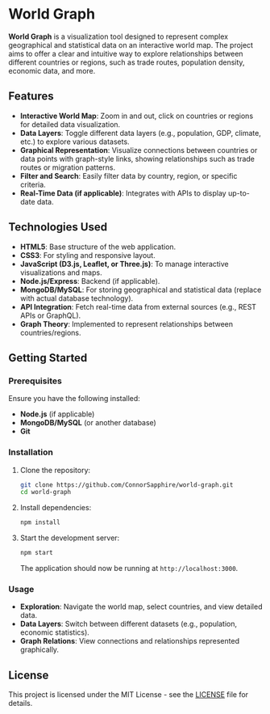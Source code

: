 # World Graph

**World Graph** is a visualization tool designed to represent complex geographical and statistical data on an interactive world map. The project aims to offer a clear and intuitive way to explore relationships between different countries or regions, such as trade routes, population density, economic data, and more.

## Features

- **Interactive World Map**: Zoom in and out, click on countries or regions for detailed data visualization.
- **Data Layers**: Toggle different data layers (e.g., population, GDP, climate, etc.) to explore various datasets.
- **Graphical Representation**: Visualize connections between countries or data points with graph-style links, showing relationships such as trade routes or migration patterns.
- **Filter and Search**: Easily filter data by country, region, or specific criteria.
- **Real-Time Data (if applicable)**: Integrates with APIs to display up-to-date data.

## Technologies Used

- **HTML5**: Base structure of the web application.
- **CSS3**: For styling and responsive layout.
- **JavaScript (D3.js, Leaflet, or Three.js)**: To manage interactive visualizations and maps.
- **Node.js/Express**: Backend (if applicable).
- **MongoDB/MySQL**: For storing geographical and statistical data (replace with actual database technology).
- **API Integration**: Fetch real-time data from external sources (e.g., REST APIs or GraphQL).
- **Graph Theory**: Implemented to represent relationships between countries/regions.

## Getting Started

### Prerequisites

Ensure you have the following installed:

- **Node.js** (if applicable)
- **MongoDB/MySQL** (or another database)
- **Git**

### Installation

1. Clone the repository:

   ```bash
   git clone https://github.com/ConnorSapphire/world-graph.git
   cd world-graph
   ```

2. Install dependencies:

   ```bash
   npm install
   ```

3. Start the development server:

   ```bash
   npm start
   ```

   The application should now be running at `http://localhost:3000`.

### Usage

- **Exploration**: Navigate the world map, select countries, and view detailed data.
- **Data Layers**: Switch between different datasets (e.g., population, economic statistics).
- **Graph Relations**: View connections and relationships represented graphically.

## License

This project is licensed under the MIT License - see the [LICENSE](LICENSE) file for details.

